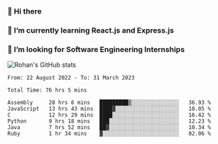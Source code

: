### 👋 Hi there 

<!--
**rohznmdev/rohznmdev** is a ✨ _special_ ✨ repository because its `README.md` (this file) appears on your GitHub profile.

Here are some ideas to get you started:

- 🔭 I’m currently working on ...
- 🌱 I’m currently learning Ruby and Ruby on Rails
- 👯 I’m looking to collaborate on ...
- 🤔 I’m looking for help with ...
- 💬 Ask me about ...
- 📫 How to reach me: ...
- 😄 Pronouns: ...
- ⚡ Fun fact: ...
-->
### 🌱 I’m currently learning React.js and Express.js
### 🤔 I’m looking for Software Engineering Internships
![Rohan's GitHub stats](https://github-readme-stats.vercel.app/api?username=rohznmdev&theme=dark&show_icons=true)

<!--START_SECTION:waka-->

```text
From: 22 August 2022 - To: 31 March 2023

Total Time: 76 hrs 5 mins

Assembly     28 hrs 6 mins   █████████▒░░░░░░░░░░░░░░░   36.93 %
JavaScript   13 hrs 43 mins  ████▓░░░░░░░░░░░░░░░░░░░░   18.05 %
C            12 hrs 29 mins  ████░░░░░░░░░░░░░░░░░░░░░   16.42 %
Python       9 hrs 18 mins   ███░░░░░░░░░░░░░░░░░░░░░░   12.23 %
Java         7 hrs 52 mins   ██▓░░░░░░░░░░░░░░░░░░░░░░   10.34 %
Ruby         1 hr 34 mins    ▓░░░░░░░░░░░░░░░░░░░░░░░░   02.06 %
```

<!--END_SECTION:waka-->
